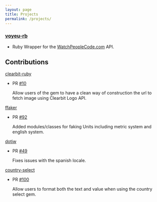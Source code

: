 ```yaml
---
layout: page
title: Projects
permalink: /projects/
---
```

### [voyeu-rb](https://github.com/lurraca/voyeu-rb)
- Ruby Wrapper for the [WatchPeopleCode.com](http://www.watchpeoplecode.com) API.

## Contributions

 [clearbit-ruby](https://github.com/clearbit/clearbit-ruby/commits?author=lurraca)
- PR [#10](https://github.com/clearbit/clearbit-ruby/pull/10)

  Allow users of the gem to have a clean way of construction the url to fetch image using Clearbit Logo API.

[ffaker](https://github.com/ffaker/ffaker)
- PR [#92](https://github.com/ffaker/ffaker/pull/92)

  Added modules/classes for faking Units including metric system and english system.

[dotiw](https://github.com/radar/dotiw/commits?author=lurraca)
- PR [#49](https://github.com/radar/dotiw/pull/49)

  Fixes issues with the spanish locale.

[country-select](https://github.com/stefanpenner/country_select/commits?author=lurraca)
- PR [#100](https://github.com/stefanpenner/country_select/pull/102)

  Allow users to format both the text and value when using the country select
gem.

